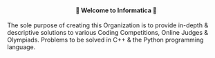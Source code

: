 #### <div align="center"> 🎊 Welcome to Informatica 🎊

The sole purpose of creating this Organization is to provide in-depth & descriptive solutions to various Coding Competitions, Online Judges & Olympiads. Problems to be solved in C++ & the Python programming language.
